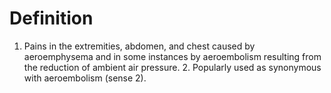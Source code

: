 # Definition

1.  Pains in the extremities, abdomen, and chest caused by aeroemphysema
    and in some instances by aeroembolism resulting from the reduction
    of ambient air pressure. 2. Popularly used as synonymous with
    aeroembolism (sense 2).
